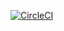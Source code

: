 [![CircleCI](https://circleci.com/gh/cytioapp/taxiapi.svg?style=svg)](https://circleci.com/gh/cytioapp/taxiapi)
